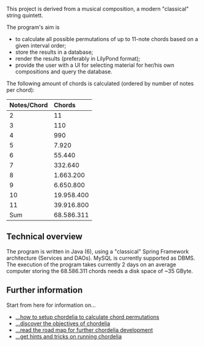 This project is derived from a musical composition, a modern "classical" string quintett.

The program's aim is
  * to calculate all possible permutations of up to 11-note chords based on a given interval order;
  * store the results in a database;
  * render the results (preferably in LilyPond format);
  * provide the user with a UI for selecting material for her/his own compositions and query the database.

The following amount of chords is calculated (ordered by number of notes per chord):

| **Notes/Chord** | **Chords** |
|:----------------|:-----------|
| 2|                    11|
| 3|                   110|
| 4|                   990|
| 5|                 7.920|
| 6|                55.440|
| 7|               332.640|
| 8|             1.663.200|
| 9|             6.650.800|
|10|            19.958.400|
|11|            39.916.800|
|Sum|           68.586.311|

## Technical overview ##
The program is written in Java (6), using a "classical" Spring Framework architecture (Services and DAOs). MySQL is currently supported as DBMS.
The execution of the program takes currently 2 days on an average computer storing the 68.586.311 chords needs a disk space of ~35 GByte.

## Further information ##
Start from here for information on...

  * [...how to setup chordelia to calculate chord permutations](ChordeliaSetup.md)
  * [...discover the objectives of chordelia](ChordeliaObjectives.md)
  * [...read the road map for further chordelia development](ChordeliaRoadMap.md)
  * [...get hints and tricks on running chordelia](ChordeliaHints.md)